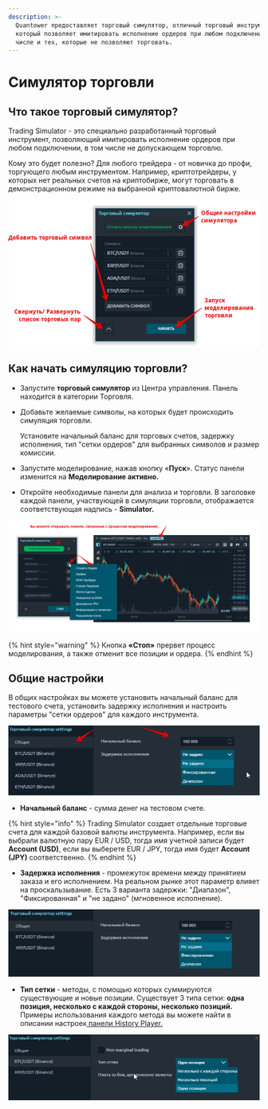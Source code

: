 ```yaml
---
description: >-
  Quantower предоставляет торговый симулятор, отличный торговый инструмент,
  который позволяет имитировать исполнение ордеров при любом подключении, в том
  числе и тех, которые не позволяют торговать.
---
```


# Симулятор торговли

## Что такое торговый симулятор?

Trading Simulator - это специально разработанный торговый инструмент, позволяющий имитировать исполнение ордеров при любом подключении, в том числе не допускающем торговлю.

Кому это будет полезно? Для любого трейдера - от новичка до профи, торгующего любым инструментом. Например, криптотрейдеры, у которых нет реальных счетов на криптобирже, могут торговать в демонстрационном режиме на выбранной криптовалютной бирже.

![](../.gitbook/assets/torgovyi-simulyator-osnovnye-nastroiki.png)

## Как начать симуляцию торговли?

* Запустите **торговый симулятор** из Центра управления. Панель находится в категории Торговля.
* Добавьте желаемые символы, на которых будет происходить симуляция торговли.

  Установите начальный баланс для торговых счетов, задержку исполнения, тип "сетки ордеров"  для выбранных символов и размер комиссии.

* Запустите моделирование, нажав кнопку «**Пуск**». Статус панели изменится на **Моделирование активно.**
* Откройте необходимые панели для анализа и торговли. В заголовке каждой панели, участвующей в симуляции торговли, отображается соответствующая надпись - **Simulator.**

![](../.gitbook/assets/paneli-modelirovaniya.png)

{% hint style="warning" %}
Кнопка **«Стоп»** прервет процесс моделирования, а также отменит все позиции и ордера.
{% endhint %}

## Общие настройки

В общих настройках вы можете установить начальный баланс для тестового счета, установить задержку исполнения и настроить параметры "сетки ордеров" для каждого инструмента.

![](../.gitbook/assets/nachalnyi-balans.png)

* **Начальный баланс** - сумма денег на тестовом счете.

{% hint style="info" %}
Trading Simulator создает отдельные торговые счета для каждой базовой валюты инструмента. Например, если вы выбрали валютную пару EUR / USD, тогда имя учетной записи будет **Account \(USD\)**, если вы выберете EUR / JPY, тогда имя будет **Account \(JPY\)** соответственно.
{% endhint %}

* **Задержка исполнения** - промежуток времени между принятием заказа и его исполнением. На реальном рынке этот параметр влияет на проскальзывание. Есть 3 варианта задержки: "Диапазон", "Фиксированная" и "не задано" \(мгновенное исполнение\).

![](../.gitbook/assets/torgovyi-simulyator-zaderzhka-ispolneniya.jpg)

* **Тип сетки** - методы, с помощью которых суммируются существующие и новые позиции. Существует 3 типа сетки: **одна позиция, несколько с каждой стороны, несколько позиций.** Примеры использования каждого метода вы можете найти в описании настроек[ панели History Player.](https://help.quantower.com/trading-panels/history-player#general-and-instruments-settings)

![](../.gitbook/assets/tip-setki-torgovyi-simulyator.png)

